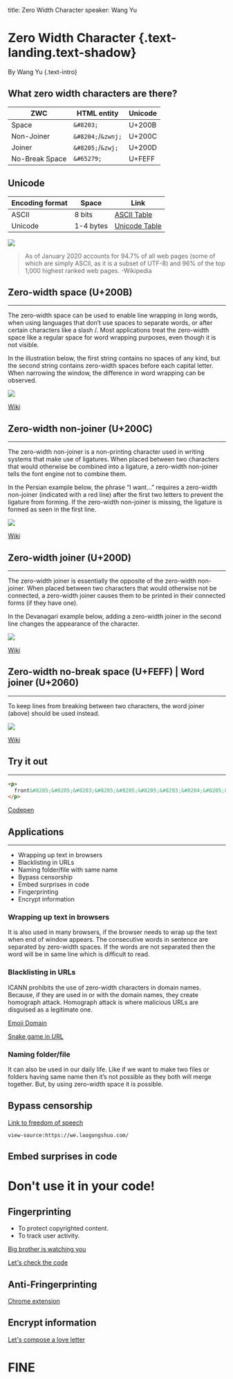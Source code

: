 title: Zero Width Character
speaker: Wang Yu

<slide class="aligncenter" >

# Zero Width Character {.text-landing.text-shadow}

By Wang Yu {.text-intro}

<slide>

## What zero width characters are there?

| ZWC            | HTML entity        | Unicode |
| -------------- | ------------------ | ------- |
| Space          | `&#8203;`          | U+200B  |
| Non-Joiner     | `&#8204;`/`&zwnj;` | U+200C  |
| Joiner         | `&#8205;`/`&zwj;`  | U+200D  |
| No-Break Space | `&#65279;`         | U+FEFF  |

<slide>

## Unicode

| Encoding format | Space     | Link                                          |
| --------------- | --------- | --------------------------------------------- |
| ASCII           | 8 bits    | [ASCII Table](http://www.asciitable.com/)     |
| Unicode         | 1-4 bytes | [Unicode Table](https://unicode-table.com/en) |

![](https://upload.wikimedia.org/wikipedia/commons/thumb/c/c4/Utf8webgrowth.svg/640px-Utf8webgrowth.svg.png?1580102755192)

> As of January 2020 accounts for 94.7% of all web pages (some of which are simply ASCII, as it is a subset of UTF-8) and 96% of the top 1,000 highest ranked web pages.
> -Wikipedia

<slide>

## Zero-width space (U+200B)

<hr>

The zero-width space can be used to enable line wrapping in long words, when using languages that don’t use spaces to separate words, or after certain characters like a slash /. Most applications treat the zero-width space like a regular space for word wrapping purposes, even though it is not visible.

In the illustration below, the first string contains no spaces of any kind, but the second string contains zero-width spaces before each capital letter. When narrowing the window, the difference in word wrapping can be observed.

![](https://www.ptiglobal.com/proofsite/wp-content/uploads/2018/04/image1.png)

[Wiki](https://en.wikipedia.org/wiki/Zero-width_space)

<slide>

## Zero-width non-joiner (U+200C)

<hr>

The zero-width non-joiner is a non-printing character used in writing systems that make use of ligatures. When placed between two characters that would otherwise be combined into a ligature, a zero-width non-joiner tells the font engine not to combine them.

In the Persian example below, the phrase “I want…” requires a zero-width non-joiner (indicated with a red line) after the first two letters to prevent the ligature from forming. If the zero-width non-joiner is missing, the ligature is formed as seen in the first line.

![](https://www.ptiglobal.com/proofsite/wp-content/uploads/2018/04/image2.png)

[Wiki](https://en.wikipedia.org/wiki/Zero-width_non-joiner)

<slide>

## Zero-width joiner (U+200D)

<hr>

The zero-width joiner is essentially the opposite of the zero-width non-joiner. When placed between two characters that would otherwise not be connected, a zero-width joiner causes them to be printed in their connected forms (if they have one).

In the Devanagari example below, adding a zero-width joiner in the second line changes the appearance of the character.

![](https://www.ptiglobal.com/proofsite/wp-content/uploads/2018/04/image3.png)

[Wiki](https://en.wikipedia.org/wiki/Zero-width_joiner)

<slide>

## Zero-width no-break space (U+FEFF) | Word joiner (U+2060)

<hr>

To keep lines from breaking between two characters, the word joiner (above) should be used instead.

![](https://www.ptiglobal.com/proofsite/wp-content/uploads/2018/04/image4.png)

[Wiki](https://en.wikipedia.org/wiki/Word_joiner)

<slide>

## Try it out

<hr>

```html
<p>
  front&#8205;&#8205;&#8203;&#8205;&#8205;&#8205;&#8203;&#8204;&#8205;&#8204;&#8203;&#8204;&#8204;&#8204;&#8203;&#8204;back
</p>
```

[Codepen](https://codepen.io/pen/)

<slide>

## Applications

<hr>

- Wrapping up text in browsers
- Blacklisting in URLs
- Naming folder/file with same name
- Bypass censorship
- Embed surprises in code
- Fingerprinting
- Encrypt information

<slide>

### Wrapping up text in browsers

It is also used in many browsers, if the browser needs to wrap up the text when end of window appears. The consecutive words in sentence are separated by zero-width spaces. If the words are not separated then the word will be in same line which is difficult to read.

### Blacklisting in URLs

ICANN prohibits the use of zero-width characters in domain names. Because, if they are used in or with the domain names, they create homograph attack. Homograph attack is where malicious URLs are disguised as a legitimate one.

[Emoji Domain](https://www.google.com/search?q=emoji+domain)

[Snake game in URL](http://demian.ferrei.ro/snake)

### Naming folder/file

It can also be used in our daily life. Like if we want to make two files or folders having same name then it’s not possible as they both will merge together. But, by using zero-width space it is possible.

<slide>

## Bypass censorship

[Link to freedom of speech](https://we.laogongshuo.com/)

`view-source:https://we.laogongshuo.com/`

<slide>

## Embed surprises in code

# Don't use it in your code!

<slide>

## Fingerprinting

- To protect copyrighted content.
- To track user activity.

[Big brother is watching you](https://www.umpox.com/zero-width-detection/)

[Let's check the code](https://github.com/umpox/zero-width-detection/blob/master/src/utils/usernameToZeroWidth.js)

## Anti-Fringerprinting

[Chrome extension](https://chrome.google.com/webstore/detail/replace-zero-width-charac/lgaiigbekmcejmhenhhleeaicbcjjddi)

<slide>

## Encrypt information

[Let's compose a love letter](https://love-letter.netlify.com)

<slide class="aligncenter">

# FINE
